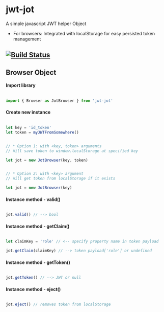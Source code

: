 # jwt-jot

A simple javascript JWT helper Object

- For browsers: Integrated with localStorage for easy persisted token management

[![Build Status](https://travis-ci.org/eezing/jwt-jot.svg?branch=master)](https://travis-ci.org/eezing/jwt-jot)
---


## Browser Object


#### Import library
```javascript

import { Browser as JotBrowser } from 'jwt-jot'

```

#### Create new instance

```javascript

let key = 'id_token'
let token = myJWTFromSomewhere()


// * Option 1: with <key, token> arguments
// Will save token to window.localStorage at specified key

let jot = new JotBrowser(key, token)


// * Option 2: with <key> argument
// Will get token from localStorage if it exists

let jot = new JotBrowser(key)

```


#### Instance method - valid()

```javascript

jot.valid() // --> bool

```


#### Instance method - getClaim()

```javascript

let claimKey = 'role' // <-- specify property name in token payload

jot.getClaim(claimKey) // --> token payload['role'] or undefined

```


#### Instance method - getToken()

```javascript

jot.getToken() // --> JWT or null

```


#### Instance method - eject()

```javascript

jot.eject() // removes token from localStorage

```
